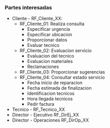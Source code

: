 ### Partes interesadas
- Cliente - RF_Cliente_XX:
	- RF_Cliente_01: Realiza consulta
		- Especificar urgencia
		- Especificar ubicacion
		- Proporcionar datos
		- Evaluar tecnico
	- RF_Cliente_02: Evaluacion servicio
		- Evaluacion del tecnico
		- Evaluacion materiales
		- Reclamaciones
	- RF_Cliente_03: Proporcionar sugerencias
	- RF_Cliente_04: Consultar estado servicio
		- Fecha inicio de reparacion
		- Fecha estimada de finalizacion
		- Identificacion tecnicos
		- Hora llegada tecnicos
		- Pedir factura
- Tecnico - RF_Tecnico_XX
- Director - Ejecutivo RF_DirEj_XX
- Director - Operaciones RF_DirOp_XX